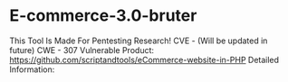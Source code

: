 # E-commerce-3.0-bruter
This Tool Is Made For Pentesting Research!
CVE - (Will be updated in future)
CWE - 307
Vulnerable Product: https://github.com/scriptandtools/eCommerce-website-in-PHP
Detailed Information:

